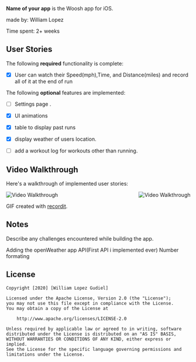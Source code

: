 **Name of your app** is the Woosh app for iOS.

made by: William Lopez

Time spent: 2+ weeks

## User Stories

The following **required** functionality is complete:

* [x] User can watch their Speed(mph),Time, and Distance(miles) and record all of it at the end of run

The following **optional** features are implemented:
* [ ] Settings page .
* [x] UI animations
* [x] table to display past runs
* [x] display weather of users location.
* [ ] add a workout log for workouts other than running. 


## Video Walkthrough 

Here's a walkthrough of implemented user stories:

<img src='https://recordit.co/8bA7FGBZAN.gif' title='Video Walkthrough' width='' alt='Video Walkthrough' />
<img src='https://recordit.co/8bA7FGBZAN.gif' title='Video Walkthrough' width='' alt='Video Walkthrough' style="float:right;" />

GIF created with [recordit](https://recordit.co/).

## Notes

Describe any challenges encountered while building the app.

  Adding the openWeather app API(First API i implemented ever)
  Number formating

## License

    Copyright [2020] [William Lopez Gudiel]

    Licensed under the Apache License, Version 2.0 (the "License");
    you may not use this file except in compliance with the License.
    You may obtain a copy of the License at

        http://www.apache.org/licenses/LICENSE-2.0

    Unless required by applicable law or agreed to in writing, software
    distributed under the License is distributed on an "AS IS" BASIS,
    WITHOUT WARRANTIES OR CONDITIONS OF ANY KIND, either express or implied.
    See the License for the specific language governing permissions and
    limitations under the License.
